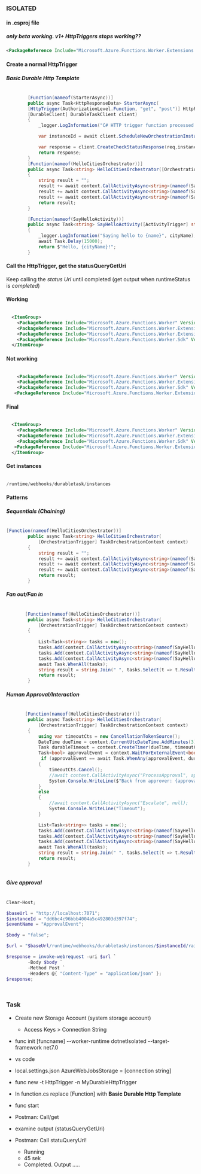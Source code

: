 ### ISOLATED

#### in .csproj file

##### only beta working. v1+ HttpTriggers stops working??
```xml
<PackageReference Include="Microsoft.Azure.Functions.Worker.Extensions.DurableTask" Version="0.4.1-beta" />
``` 

#### Create a normal HttpTrigger

##### Basic Durable Http Template

```csharp

        [Function(nameof(StarterAsync))]
        public async Task<HttpResponseData> StarterAsync(
        [HttpTrigger(AuthorizationLevel.Function, "get", "post")] HttpRequestData req,
        [DurableClient] DurableTaskClient client)
        {
            _logger.LogInformation("C# HTTP trigger function processed a request.");

            var instanceId = await client.ScheduleNewOrchestrationInstanceAsync(nameof(HelloCitiesOrchestrator));

            var response = client.CreateCheckStatusResponse(req,instanceId);
            return response;
        }
        [Function(nameof(HelloCitiesOrchestrator))]
        public async Task<string> HelloCitiesOrchestrator([OrchestrationTrigger] TaskOrchestrationContext context)
        {
            string result = "";
            result += await context.CallActivityAsync<string>(nameof(SayHelloActivity), "Auckland") + " ";
            result += await context.CallActivityAsync<string>(nameof(SayHelloActivity), "London") + " ";
            result += await context.CallActivityAsync<string>(nameof(SayHelloActivity), "Seattle");
            return result;
        }

        [Function(nameof(SayHelloActivity))]
        public async Task<string> SayHelloActivity([ActivityTrigger] string cityName)
        {
            _logger.LogInformation("Saying hello to {name}", cityName);
            await Task.Delay(15000);
            return $"Hello, {cityName}!";
        }


```


#### Call the HttpTrigger, get the **statusQueryGetUri**

Keep calling the *status Url* until completed (get output when runtimeStatus is *completed*)


#### Working

```xml

  <ItemGroup>
    <PackageReference Include="Microsoft.Azure.Functions.Worker" Version="1.10.0" />
    <PackageReference Include="Microsoft.Azure.Functions.Worker.Extensions.DurableTask" Version="1.0.0" />
    <PackageReference Include="Microsoft.Azure.Functions.Worker.Extensions.Http" Version="3.0.13" />
    <PackageReference Include="Microsoft.Azure.Functions.Worker.Sdk" Version="1.7.0" OutputItemType="Analyzer" />
  </ItemGroup>

```

#### Not working

```xml

    <PackageReference Include="Microsoft.Azure.Functions.Worker" Version="1.8.0" />
    <PackageReference Include="Microsoft.Azure.Functions.Worker.Extensions.Http" Version="3.0.13" />
    <PackageReference Include="Microsoft.Azure.Functions.Worker.Sdk" Version="1.7.0" />
   <PackageReference Include="Microsoft.Azure.Functions.Worker.Extensions.DurableTask" Version="1.0.2" />

```

#### Final

```xml

  <ItemGroup>
    <PackageReference Include="Microsoft.Azure.Functions.Worker" Version="1.10.0" />
    <PackageReference Include="Microsoft.Azure.Functions.Worker.Extensions.Http" Version="3.0.13" />
    <PackageReference Include="Microsoft.Azure.Functions.Worker.Sdk" Version="1.7.0" />
   <PackageReference Include="Microsoft.Azure.Functions.Worker.Extensions.DurableTask" Version="1.0.2" />
  </ItemGroup>

```


#### Get instances

```powershell

/runtime/webhooks/durabletask/instances

```

#### Patterns

##### Sequentials (Chaining)

```csharp

[Function(nameof(HelloCitiesOrchestrator))]
        public async Task<string> HelloCitiesOrchestrator(
            [OrchestrationTrigger] TaskOrchestrationContext context)
        {
            string result = "";
            result += await context.CallActivityAsync<string>(nameof(SayHelloActivity), "Auckland") + " ";
            result += await context.CallActivityAsync<string>(nameof(SayHelloActivity), "London") + " ";
            result += await context.CallActivityAsync<string>(nameof(SayHelloActivity), "Seattle");
            return result;
        }


```

##### Fan out/Fan in


```csharp

       [Function(nameof(HelloCitiesOrchestrator))]
        public async Task<string> HelloCitiesOrchestrator(
            [OrchestrationTrigger] TaskOrchestrationContext context)
        {
      
            List<Task<string>> tasks = new();
            tasks.Add(context.CallActivityAsync<string>(nameof(SayHelloActivity), "Auckland"));
            tasks.Add(context.CallActivityAsync<string>(nameof(SayHelloActivity), "London"));
            tasks.Add(context.CallActivityAsync<string>(nameof(SayHelloActivity), "Seattle"));
            await Task.WhenAll(tasks);
            string result = string.Join(" ", tasks.Select(t => t.Result));
            return result;
        }


```

##### Human Approval/Interaction


```csharp

       [Function(nameof(HelloCitiesOrchestrator))]
        public async Task<string> HelloCitiesOrchestrator(
            [OrchestrationTrigger] TaskOrchestrationContext context)
        {
            using var timeoutCts = new CancellationTokenSource();
            DateTime dueTime = context.CurrentUtcDateTime.AddMinutes(3);
            Task durableTimeout = context.CreateTimer(dueTime, timeoutCts.Token);
            Task<bool> approvalEvent = context.WaitForExternalEvent<bool>("ApprovalEvent");
             if (approvalEvent == await Task.WhenAny(approvalEvent, durableTimeout))
            {
                timeoutCts.Cancel();
                //await context.CallActivityAsync("ProcessApproval", approvalEvent.Result);
                System.Console.WriteLine($"Back from approver: {approvalEvent.Result}");
            }
            else
            {
                //await context.CallActivityAsync("Escalate", null);
                System.Console.WriteLine("Timeout");
            }

            List<Task<string>> tasks = new();
            tasks.Add(context.CallActivityAsync<string>(nameof(SayHelloActivity), "Auckland"));
            tasks.Add(context.CallActivityAsync<string>(nameof(SayHelloActivity), "London"));
            tasks.Add(context.CallActivityAsync<string>(nameof(SayHelloActivity), "Seattle"));
            await Task.WhenAll(tasks);
            string result = string.Join(" ", tasks.Select(t => t.Result));
            return result;
        }



```

##### Give approval


```powershell

Clear-Host;

$baseUrl = "http://localhost:7071";
$instanceId = "dd6bc4c96bbb4004a5c492803d397f74";
$eventName = "ApprovalEvent";

$body = "false";

$url = "$baseUrl/runtime/webhooks/durabletask/instances/$instanceId/raiseEvent/$eventName";

$response = invoke-webrequest -uri $url `
		-Body $body `
		-Method Post `
		-Headers @{ "Content-Type" = "application/json" };
$response;




```



### Task

- Create new Storage Account (system storage account)
   - Access Keys > Connection String

- func init [funcname] --worker-runtime dotnetIsolated --target-framework net7.0

- vs code

- local.settings.json
   AzureWebJobsStorage = [connection string]

- func new -t HttpTrigger -n MyDurableHttpTrigger

- In function.cs replace [Function] with **Basic Durable Http Template**

- func start

- Postman: Call/get

- examine output (statusQueryGetUri)

- Postman: Call statuQueryUri!

    - Running
    - 45 sek
    - Completed. Output .....